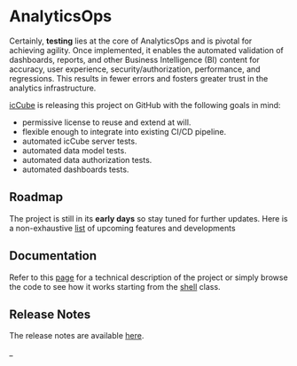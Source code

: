 # AnalyticsOps

Certainly, **testing** lies at the core of AnalyticsOps and is pivotal for achieving agility. Once implemented,
it enables the automated validation of dashboards, reports, and other Business Intelligence (BI) content
for accuracy, user experience, security/authorization, performance, and regressions. This results in fewer
errors and fosters greater trust in the analytics infrastructure.

[icCube](https://www.iccube.com) is releasing this project on GitHub with the following goals in mind:

- permissive license to reuse and extend at will.
- flexible enough to integrate into existing CI/CD pipeline.
- automated icCube server tests.
- automated data model tests.
- automated data authorization tests.
- automated dashboards tests.

## Roadmap

The project is still in its **early days** so stay tuned for further updates.
Here is a non-exhaustive [list](./ROADMAP.md) of upcoming features and developments

## Documentation

Refer to this [page](./etc/doc/en/README.md) for a technical description of the project or simply
browse the code to see how it works starting from the [shell](./src/main/java/ic3/analyticsops/shell/AOShell.java)
class.

## Release Notes

The release notes are available [here](./RELEASE_NOTES.md).

_